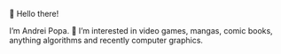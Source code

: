 👋 Hello there!
  
I’m Andrei Popa.
👀 I’m interested in video games, mangas, comic books, anything algorithms and recently computer graphics.

<!---
andreipopa90/andreipopa90 is a ✨ special ✨ repository because its `README.md` (this file) appears on your GitHub profile.
You can click the Preview link to take a look at your changes.
--->
